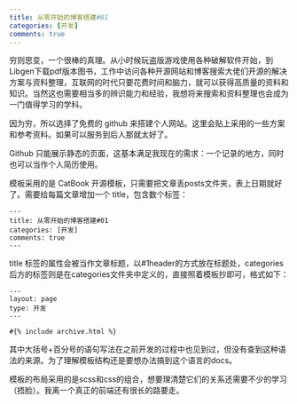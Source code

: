 ```yaml
---
title: 从零开始的博客搭建#01
categories: [开发]
comments: true
---
```


穷则思变，一个很棒的真理。从小时候玩盗版游戏使用各种破解软件开始，到Libgen下载pdf版本图书，工作中访问各种开源网站和博客搜索大佬们开源的解决方案与资料整理，互联网的时代只要花费时间和脑力，就可以获得高质量的资料和知识。当然这也需要相当多的辨识能力和经验，我想将来搜索和资料整理也会成为一门值得学习的学科。

因为穷，所以选择了免费的 github 来搭建个人网站。这里会贴上采用的一些方案和参考资料。如果可以服务到后人那就太好了。

Github 只能展示静态的页面，这基本满足我现在的需求：一个记录的地方，同时也可以当作个人简历使用。

模板采用的是 CatBook 开源模板，只需要把文章丢posts文件夹，表上日期就好了。需要给每篇文章增加一个 title，包含数个标签：
```
---
title: 从零开始的博客搭建#01
categories: [开发]
comments: true
---
```
title 标签的属性会被当作文章标题，以#1header的方式放在标题处，categories后方的标签则是在categories文件夹中定义的，直接照着模板抄即可，格式如下：
```
---
layout: page
type: 开发
---

#{% include archive.html %}
```
其中大括号+百分号的语句写法在之前开发的过程中也见到过，但没有查到这种语法的来源。为了理解模板结构还是要想办法搞到这个语言的docs。

模板的布局采用的是scss和css的组合，想要理清楚它们的关系还需要不少的学习（捂脸）。我离一个真正的前端还有很长的路要走。

